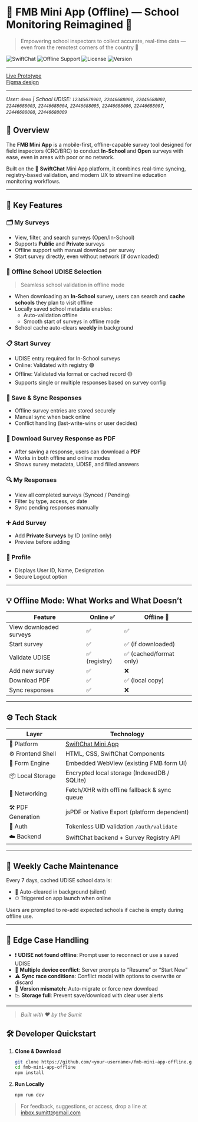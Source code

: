 # 📱 FMB Mini App (Offline) — School Monitoring Reimagined 🚀

> Empowering school inspectors to collect accurate, real-time data — even from the remotest corners of the country 🌄

![SwiftChat](https://img.shields.io/badge/Built_on-SwiftChat-00bfff?style=flat-square)
![Offline Support](https://img.shields.io/badge/Offline--First-Enabled-green?style=flat-square)
![License](https://img.shields.io/badge/License-MIT-blue.svg?style=flat-square)
![Version](https://img.shields.io/badge/version-1.0.0-orange?style=flat-square)

---

[Live Prototype](https://fmb-demo.lovable.app/)  
[Figma design](https://www.figma.com/design/VoNQ5U0erDfiTZzi5xgvto/FMB-mini-App?node-id=0-1&t=QF2AohzSSJnLkTUi-1)

---

_User: `demo` | School UDISE: `12345678901`, `22446688001`, `22446688002`, `22446688003`, `22446688004`, `22446688005`,  `22446688006`, `22446688007`, `22446688008`, `22446688009`_

## 🎯 Overview

The **FMB Mini App** is a mobile-first, offline-capable survey tool designed for field inspectors (CRC/BRC) to conduct **In-School** and **Open** surveys with ease, even in areas with poor or no network.

Built on the 🧠 **SwiftChat** Mini App platform, it combines real-time syncing, registry-based validation, and modern UX to streamline education monitoring workflows.

---

## 🧭 Key Features

### 🗂️ My Surveys
- View, filter, and search surveys (Open/In-School)
- Supports **Public** and **Private** surveys
- Offline support with manual download per survey
- Start survey directly, even without network (if downloaded)

### 🏫 Offline School UDISE Selection
> Seamless school validation in offline mode
- When downloading an **In-School** survey, users can search and **cache schools** they plan to visit offline
- Locally saved school metadata enables:
  - Auto-validation offline
  - Smooth start of surveys in offline mode
- School cache auto-clears **weekly** in background

### 📋 Start Survey
- UDISE entry required for In-School surveys
- Online: Validated with registry 🟢
- Offline: Validated via format or cached record 🟡
- Supports single or multiple responses based on survey config

### 💾 Save & Sync Responses
- Offline survey entries are stored securely
- Manual sync when back online
- Conflict handling (last-write-wins or user decides)

### 🧾 Download Survey Response as PDF 
- After saving a response, users can download a **PDF**
- Works in both offline and online modes
- Shows survey metadata, UDISE, and filled answers

### 🔍 My Responses
- View all completed surveys (Synced / Pending)
- Filter by type, access, or date
- Sync pending responses manually

### ➕ Add Survey
- Add **Private Surveys** by ID (online only)
- Preview before adding

### 👤 Profile
- Displays User ID, Name, Designation
- Secure Logout option

---

## 💡 Offline Mode: What Works and What Doesn’t

| Feature                    | Online ✅ | Offline 🚫 |
|---------------------------|----------|------------|
| View downloaded surveys   | ✅       | ✅         |
| Start survey              | ✅       | ✅ (if downloaded) |
| Validate UDISE            | ✅ (registry) | ✅ (cached/format only) |
| Add new survey            | ✅       | ❌         |
| Download PDF              | ✅       | ✅ (local copy) |
| Sync responses            | ✅       | ❌         |

---

## ⚙️ Tech Stack

| Layer              | Technology                        |
|--------------------|------------------------------------|
| 💬 Platform         | [SwiftChat Mini App](https://swiftchat.ai) |
| ⚙️ Frontend Shell   | HTML, CSS, SwiftChat Components    |
| 🧠 Form Engine      | Embedded WebView (existing FMB form UI) |
| 📦 Local Storage    | Encrypted local storage (IndexedDB / SQLite) |
| 📡 Networking       | Fetch/XHR with offline fallback & sync queue |
| 🛠️ PDF Generation   | jsPDF or Native Export (platform dependent) |
| 🔐 Auth             | Tokenless UID validation `/auth/validate` |
| ☁️ Backend          | SwiftChat backend + Survey Registry API |

---

## 🔄 Weekly Cache Maintenance

Every 7 days, cached UDISE school data is:
- 🧹 Auto-cleared in background (silent)
- ⏱ Triggered on app launch when online

Users are prompted to re-add expected schools if cache is empty during offline use.

---

## 🧪 Edge Case Handling

- ❗ **UDISE not found offline**: Prompt user to reconnect or use a saved UDISE
- 🔐 **Multiple device conflict**: Server prompts to “Resume” or “Start New”
- ⚠️ **Sync race conditions**: Conflict modal with options to overwrite or discard
- 🧨 **Version mismatch**: Auto-migrate or force new download
- 📉 **Storage full**: Prevent save/download with clear user alerts

---


> _Built with ❤️ by the Sumit_



## 🛠️ Developer Quickstart

1. **Clone & Download**  
   ```sh
   git clone https://github.com/<your-username>/fmb-mini-app-offline.git
   cd fmb-mini-app-offline
   npm install


2. **Run Locally**

   ```sh
   npm run dev
   ```


> For feedback, suggestions, or access, drop a line at [inbox.sumitt@gmail.com](mailto:inbox.sumitt@gmail.com)
